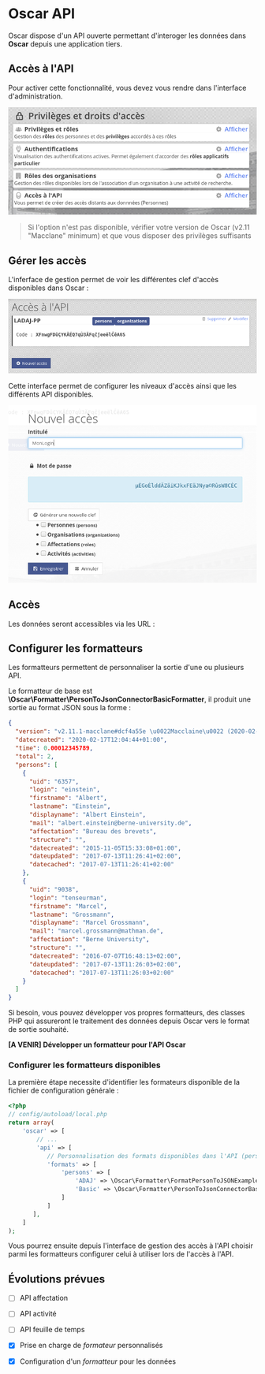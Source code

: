 # Oscar API

Oscar dispose d'un API ouverte permettant d'interoger les données dans **Oscar** depuis une application tiers. 


## Accès à l'API

Pour activer cette fonctionnalité, vous devez vous rendre dans l'interface d'administration.

![Configuration de l'API oscar](images/oscar-api.png)

> Si l'option n'est pas disponible, vérifier votre version de Oscar (v2.11 "Macclane" minimum) et que vous disposer des privilèges suffisants

## Gérer les accès

L'inferface de gestion permet de voir les différentes clef d'accès disponibles dans Oscar : 

![Configuration de l'API oscar](images/oscar-api-list.png)

Cette interface permet de configurer les niveaux d'accès ainsi que les différents API disponibles.

![Configuration de l'API oscar](images/oscar-api-fiche.png)
 

## Accès

Les données seront accessibles via les URL : 


## Configurer les formatteurs

Les formatteurs permettent de personnaliser la sortie d'une ou plusieurs API.

Le formatteur de base est **\Oscar\Formatter\PersonToJsonConnectorBasicFormatter**, il produit une sortie au format JSON sous la forme : 

```json
{
  "version": "v2.11.1-macclane#dcf4a55e \u0022Macclaine\u0022 (2020-02-17 10:02:49)",
  "datecreated": "2020-02-17T12:04:44+01:00",
  "time": 0.00012345789,
  "total": 2,
  "persons": [
    {
      "uid": "6357",
      "login": "einstein",
      "firstname": "Albert",
      "lastname": "Einstein",
      "displayname": "Albert Einstein",
      "mail": "albert.einstein@berne-university.de",
      "affectation": "Bureau des brevets",
      "structure": "",
      "datecreated": "2015-11-05T15:33:08+01:00",
      "dateupdated": "2017-07-13T11:26:41+02:00",
      "datecached": "2017-07-13T11:26:41+02:00"
    },
    {
      "uid": "9038",
      "login": "tenseurman",
      "firstname": "Marcel",
      "lastname": "Grossmann",
      "displayname": "Marcel Grossmann",
      "mail": "marcel.grossmann@mathman.de",
      "affectation": "Berne University",
      "structure": "",
      "datecreated": "2016-07-07T16:48:13+02:00",
      "dateupdated": "2017-07-13T11:26:03+02:00",
      "datecached": "2017-07-13T11:26:03+02:00"
    }
  ]
}
```

Si besoin, vous pouvez développer vos propres formatteurs, des classes PHP qui assureront le traitement des données depuis Oscar vers le format de sortie souhaité.

**[A VENIR] Développer un formatteur pour l'API Oscar**


### Configurer les formatteurs disponibles

La première étape necessite d'identifier les formateurs disponible de la fichier de configuration générale : 

```php
<?php
// config/autoload/local.php
return array(
    'oscar' => [
        // ...
        'api' => [
           // Personnalisation des formats disponibles dans l'API (persons)
           'formats' => [
               'persons' => [
                   'ADAJ' => \Oscar\Formatter\FormatPersonToJSONExample::class,
                   'Basic' => \Oscar\Formatter\PersonToJsonConnectorBasicFormatter::class
               ]
           ]
       ],
    ]
);
```

Vous pourrez ensuite depuis l'interface de gestion des accès à l'API choisir parmi les formatteurs configurer celui à utiliser lors de l'accès à l'API.

## Évolutions prévues

 - [ ] API affectation
 - [ ] API activité
 - [ ] API feuille de temps
 - [x] Prise en charge de *formateur* personnalisés
 - [x] Configuration d'un *formatteur* pour les données

